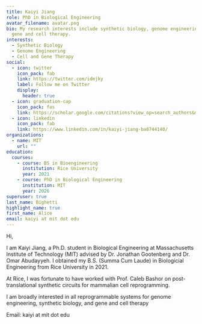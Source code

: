 ```yaml
---
title: Kaiyi Jiang
role: PhD in Biological Engineering
avatar_filename: avatar.png
bio: My research interests include synthetic biology, genome engineering and
  gene and cell therapy.
interests:
  - Synthetic Biology
  - Genome Engineering
  - Cell and Gene Therapy
social:
  - icon: twitter
    icon_pack: fab
    link: https://twitter.com/idmjky
    label: Follow me on Twitter
    display:
      header: true
  - icon: graduation-cap
    icon_pack: fas
    link: https://scholar.google.com/citations?view_op=search_authors&mauthors=kaiyi+jiang&hl=en&oi=ao
  - icon: linkedin
    icon_pack: fab
    link: https://www.linkedin.com/in/kaiyi-jiang-ba8744140/
organizations:
  - name: MIT
    url: ""
education:
  courses:
    - course: BS in Bioengineering
      institution: Rice University
      year: 2021
    - course: PhD in Biological Engineering
      institution: MIT
      year: 2026
superuser: true
last_name: Bighetti
highlight_name: true
first_name: Alice
email: kaiyi at mit dot edu
---
```

H﻿i,

I am Kaiyi Jiang, a Ph.D. student in Biological Engineering at Massachusetts Institute of Technology (MIT) advised by Dr. Jonathan Gootenberg and Dr. Omar Abudayyeh. I obtained my B.S. (Summa Cum Laude) in Biologicial Engineering from Rice University in 2021.

At Rice, I was fortunate to have worked with Prof. Caleb Bashor on post-translational synthetic circuits for mammalian cell reprogramming. 

I am broadly interested in all reprogrammable systems for genome engineering, synthetic biology, and gene and cell therapy

Email: kaiyi at mit dot edu